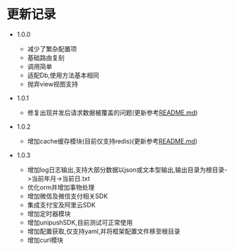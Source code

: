 更新记录
====================

* 1.0.0
    * 减少了繁杂配置项
    * 基础路由复刻
    * 调用简单
    * 适配Db,使用方法基本相同
    * 抛弃view视图支持

* 1.0.1
    * 修复出现并发后请求数据被覆盖的问题(更新参考[README.md](https://github.com/YI-ARCE/DragonNews/blob/main/README.md))

* 1.0.2
    * 增加cache缓存模块(目前仅支持redis)(更新参考[README.md](https://github.com/YI-ARCE/DragonNews/blob/main/README.md))

* 1.0.3
    * 增加log日志输出,支持大部分数据以json或文本型输出,输出目录为根目录->当前年月->当前日.txt
    * 优化orm并增加事物处理
    * 增加微信及微信支付相关SDK
    * 集成支付宝及阿里云SDK
    * 增加定时器模块
    * 增加unipushSDK,目前测试可正常使用
    * 增加配置获取,仅支持yaml,并将框架配置文件移至根目录
    * 增加curl模块
  
